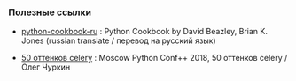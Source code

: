 
### Полезные ссылки

- [python-cookbook-ru](https://github.com/borisuvarov/python-cookbook-ru) : Python Cookbook by David Beazley, Brian K. Jones (russian translate / перевод на русский язык)

- [50 оттенков celery](https://www.youtube.com/watch?v=SxgzHz-zE-c) : Moscow Python Conf++ 2018, 50 оттенков celery / Олег Чуркин